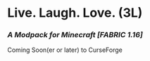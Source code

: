 # Live. Laugh. Love. (3L)
### *A Modpack for Minecraft [FABRIC 1.16]*
Coming Soon(er or later) to CurseForge
